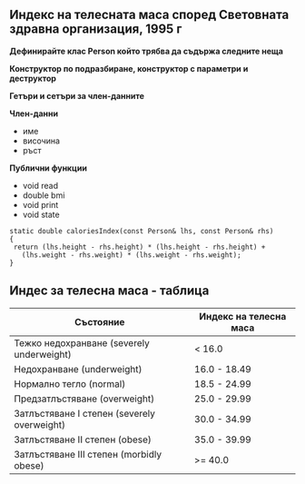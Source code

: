 ## Индекс на телесната маса според Световната здравна организация, 1995 г

**Дефинирайте клас Person който трябва да съдържа следните неща**  
  
**Конструктор по подразбиране, конструктор с параметри и деструктор**  
  
**Гетъри и сетъри за член-данните**  
  
  **Член-данни**
- име
- височина
- ръст

**Публични функции**
- void read
- double bmi
- void print
- void state
 ```
 static double caloriesIndex(const Person& lhs, const Person& rhs)
{
  return (lhs.height - rhs.height) * (lhs.height - rhs.height) +
	(lhs.weight - rhs.weight) * (lhs.weight - rhs.weight);
}
```

## Индес за телесна маса - таблица

| Състояние | Индекс на  телесна маса |
| ------------- | ------------- |
| Тежко недохранване (severely underweight) | < 16.0  |
| Недохранване (underweight) | 16.0 - 18.49  |
| Нормално тегло (normal) | 18.5 - 24.99 |
| Предзатлъстяване (overweight) | 25.0 - 29.99 |
| Затлъстяване I степен (severely overweight) | 30.0 - 34.99 |
| Затлъстяване II степен (obese) | 35.0 - 39.99 |
| Затлъстяване III степен (morbidly obese) | >= 40.0 |

